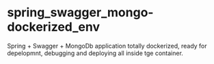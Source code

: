 # spring_swagger_mongo-dockerized_env
Spring + Swagger + MongoDb application totally dockerized, ready for depelopmnt, debugging and deploying all inside tge container.
